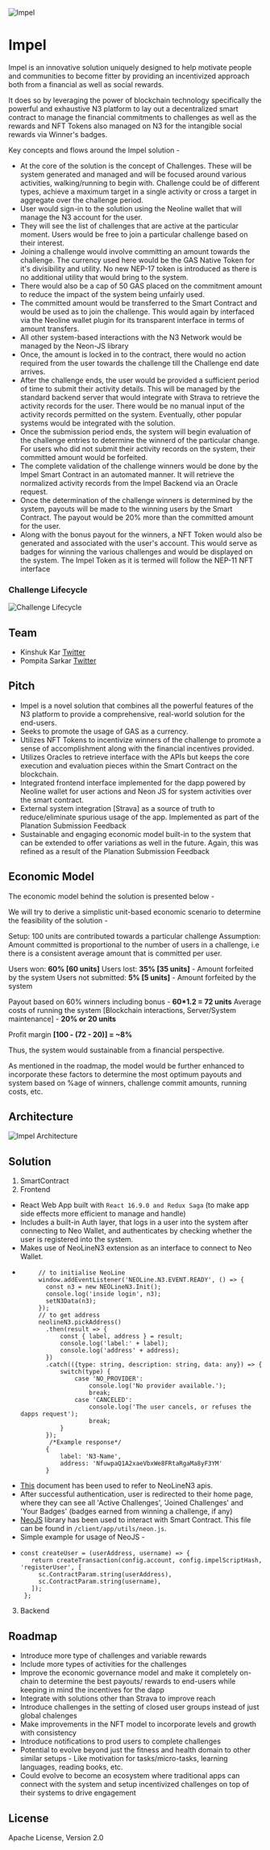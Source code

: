 ![Impel](https://raw.githubusercontent.com/kinshukkar/impel/main/docs/impel.png "Impel")

# Impel

Impel is an innovative solution uniquely designed to help motivate people and communities to become fitter by providing an incentivized approach both from a financial as well as social rewards.

It does so by leveraging the power of blockchain technology specifically the powerful and exhaustive N3 platform to lay out a decentralized smart contract to manage the financial commitments to challenges as well as the rewards and NFT Tokens also managed on N3 for the intangible social rewards via Winner's badges.

Key concepts and flows around the Impel solution - 
- At the core of the solution is the concept of Challenges. These will be system generated and managed and will be focused around various activities, walking/running to begin with. Challenge could be of different types, achieve a maximum target in a single activity or cross a target in aggregate over the challenge period.
- User would sign-in to the solution using the Neoline wallet that will manage the N3 account for the user.
- They will see the list of challenges that are active at the particular moment. Users would be free to join a particular challenge based on their interest. 
- Joining a challenge would involve committing an amount towards the challenge. The currency used here would be the GAS Native Token for it's divisibility and utility. No new NEP-17 token is introduced as there is no additional utility that would bring to the system. 
- There would also be a cap of 50 GAS placed on the commitment amount to reduce the impact of the system being unfairly used.
- The committed amount would be transferred to the Smart Contract and would be used as to join the challenge. This would again by interfaced via the Neoline wallet plugin for its transparent interface in terms of amount transfers.
- All other system-based interactions with the N3 Network would be managed by the Neon-JS library
- Once, the amount is locked in to the contract, there would no action required from the user towards the challenge till the Challenge end date arrives.
- After the challenge ends, the user would be provided a sufficient period of time to submit their activity details. This will be managed by the standard backend server that would integrate with Strava to retrieve the activity records for the user. There would be no manual input of the activity records permitted on the system. Eventually, other popular systems would be integrated with the solution. 
- Once the submission period ends, the system will begin evaluation of the challenge entries to determine the winnerd of the particular change. For users who did not submit their activity records on the system, their committed amount would be forfeited. 
- The complete validation of the challenge winners would be done by the Impel Smart Contract in an automated manner. It will retrieve the normalized activity records from the Impel Backend via an Oracle request.
- Once the determination of the challenge winners is determined by the system, payouts will be made to the winning users by the Smart Contract. The payout would be 20% more than the committed amount for the user. 
- Along with the bonus payout for the winners, a NFT Token would also be generated and associated with the user's account. This would serve as badges for winning the various challenges and would be displayed on the system. The Impel Token as it is termed will follow the NEP-11 NFT interface

### Challenge Lifecycle

![Challenge Lifecycle](https://raw.githubusercontent.com/kinshukkar/impel/main/docs/challenge_lifecycle.png "Challenge Lifecycle")

## Team 
- Kinshuk Kar [Twitter](https://twitter.com/kinshukkar)
- Pompita Sarkar [Twitter](https://twitter.com/sooperminion)

## Pitch

- Impel is a novel solution that combines all the powerful features of the N3 platform to provide a comprehensive, real-world solution for the end-users.
- Seeks to promote the usage of GAS as a currency.
- Utilizes NFT Tokens to incentivize winners of the challenge to promote a sense of accomplishment along with the financial incentives provided.
- Utilizes Oracles to retrieve interface with the APIs but keeps the core execution and evaluation pieces within the Smart Contract on the blockchain.
- Integrated frontend interface implemented for the dapp powered by Neoline wallet for user actions and Neon JS for system activities over the smart contract.
- External system integration [Strava] as a source of truth to reduce/eliminate spurious usage of the app. Implemented as part of the Planation Submission Feedback
- Sustainable and engaging economic model built-in to the system that can be extended to offer variations as well in the future. Again, this was refined as a result of the Planation Submission Feedback

## Economic Model

The economic model behind the solution is presented below - 

We will try to derive a simplistic unit-based economic scenario to determine the feasibility of the solution - 

Setup: 100 units are contributed towards a particular challenge
Assumption: Amount committed is proportional to the number of users in a challenge, i.e there is a consistent average amount that is committed per user. 

Users won: **60% [60 units]**
Users lost: **35% [35 units]** - Amount forfeited by the system
Users not submitted: **5% [5 units]** - Amount forfeited by the system

Payout based on 60% winners including bonus - **60*1.2 = 72 units**
Average costs of running the system [Blockchain interactions, Server/System maintenance] - **20% or 20 units**

Profit margin **[100 - (72 - 20)] = ~8%**

Thus, the system would sustainable from a financial perspective. 

As mentioned in the roadmap, the model would be further enhanced to incorporate these factors to determine the most optimum payouts and system based on %age of winners, challenge commit amounts, running costs, etc.

## Architecture

![Impel Architecture](https://raw.githubusercontent.com/kinshukkar/impel/main/docs/arch.png "Architecture")

## Solution
 1. SmartContract
 2. Frontend
   * React Web App built with `React 16.9.0 and Redux Saga` (to make app side effects more efficient to manage and handle)
   * Includes a built-in Auth layer, that logs in a user into the system after connecting to Neo Wallet, and authenticates by checking whether the user is registered into the system.
   * Makes use of NeoLineN3 extension as an interface to connect to Neo Wallet.
   * 
              // to initialise NeoLine
              window.addEventListener('NEOLine.N3.EVENT.READY', () => {
                const n3 = new NEOLineN3.Init();
                console.log('inside login', n3);
                setN3Data(n3);
              });
              // to get address
              neolineN3.pickAddress()
                .then(result => {
                    const { label, address } = result;
                    console.log('label:' + label);
                    console.log('address' + address);
                })
                .catch(({type: string, description: string, data: any}) => {
                    switch(type) {
                        case 'NO_PROVIDER':
                            console.log('No provider available.');
                            break;
                        case 'CANCELED':
                            console.log('The user cancels, or refuses the dapps request');
                            break;
                    }
                });
                 /*Example response*/
                {
                    label: 'N3-Name',
                    address: 'NfuwpaQ1A2xaeVbxWe8FRtaRgaMa8yF3YM'
                }
                
   * [This](https://neoline.io/dapi/N3.html) document has been used to refer to NeoLineN3 apis.
   * After successful authentication, user is redirected to their home page, where they can see all 'Active Challenges', 'Joined Challenges' and 'Your Badges' (badges earned from winning a challenge, if any)
   * [NeoJS](https://dojo.coz.io/neo3/neon-js/) library has been used to interact with Smart Contract. This file can be found in `/client/app/utils/neon.js`.
   * Simple example for usage of NeoJS - 
   *
         const createUser = (userAddress, username) => {
            return createTransaction(config.account, config.impelScriptHash, 'registerUser', [
              sc.ContractParam.string(userAddress),
              sc.ContractParam.string(username),
            ]);
          };
    
 3. Backend



## Roadmap

- Introduce more type of challenges and variable rewards
- Include more types of activities for the challenges
- Improve the economic governance model and make it completely on-chain to determine the best payouts/ rewards to end-users while keeping in mind the incentives for  the dapp
- Integrate with solutions other than Strava to improve reach
- Introduce challenges in the setting of closed user groups instead of just global chalenges
- Make improvements in the NFT model to incorporate levels and growth with consistency 
- Introduce notifications to prod users to complete challenges
- Potential to evolve beyond just the fitness and health domain to other similar setups - Like motivation for tasks/micro-tasks, learning languages, reading books, etc.
- Could evolve to become an ecosystem where traditional apps can connect with the system and setup incentivized challenges on top of their systems to drive engagement

## License
Apache License, Version 2.0
